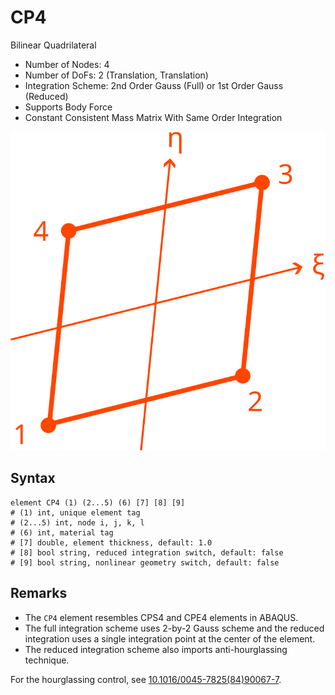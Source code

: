 # CP4

Bilinear Quadrilateral

* Number of Nodes: 4
* Number of DoFs: 2 (Translation, Translation)
* Integration Scheme: 2nd Order Gauss (Full) or 1st Order Gauss (Reduced)
* Supports Body Force
* Constant Consistent Mass Matrix With Same Order Integration

![encoding](../../PIC/Q4.svg)

## Syntax

```
element CP4 (1) (2...5) (6) [7] [8] [9]
# (1) int, unique element tag
# (2...5) int, node i, j, k, l
# (6) int, material tag
# [7] double, element thickness, default: 1.0
# [8] bool string, reduced integration switch, default: false
# [9] bool string, nonlinear geometry switch, default: false
```

## Remarks

* The `CP4` element resembles CPS4 and CPE4 elements in ABAQUS.
* The full integration scheme uses 2-by-2 Gauss scheme and the reduced integration uses a single integration point at
  the center of the element.
* The reduced integration scheme also imports anti-hourglassing technique.

For the hourglassing control, see [10.1016/0045-7825(84)90067-7](https://doi.org/10.1016/0045-7825(84)90067-7).
